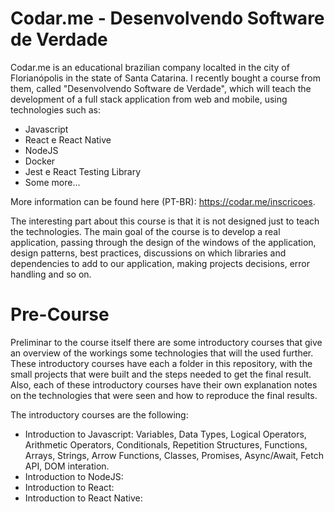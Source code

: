 # Codar.me - Desenvolvendo Software de Verdade 

Codar.me is an educational brazilian company localted in the city of Florianópolis in the state of Santa Catarina. I recently bought a course from them, called "Desenvolvendo Software de Verdade", which will teach the development of a full stack application from web and mobile, using technologies such as:

* Javascript
* React e React Native
* NodeJS
* Docker
* Jest e React Testing Library
* Some more...

More information can be found here (PT-BR): https://codar.me/inscricoes.

The interesting part about this course is that it is not designed just to teach the technologies. The main goal of the course is to develop a real application, passing through the design of the windows of the application, design patterns, best practices, discussions on which libraries and dependencies to add to our application, making projects decisions, error handling and so on.

# Pre-Course

Preliminar to the course itself there are some introductory courses that give an overview of the workings some technologies that will the used further. These introductory courses have each a folder in this repository, with the small projects that were built and the steps needed to get the final result. Also, each of these introductory courses have their own explanation notes on the technologies that were seen and how to reproduce the final results. 

The introductory courses are the following:

* Introduction to Javascript: Variables, Data Types, Logical Operators, Arithmetic Operators, Conditionals, Repetition Structures, Functions, Arrays, Strings, Arrow Functions, Classes, Promises, Async/Await, Fetch API, DOM interation.
* Introduction to NodeJS:
* Introduction to React:
* Introduction to React Native:
